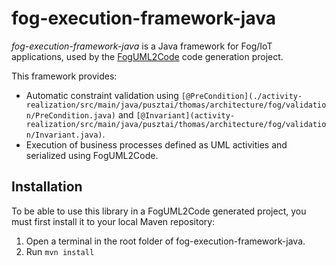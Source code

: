# fog-execution-framework-java

*fog-execution-framework-java* is a Java framework for Fog/IoT applications, used by the [FogUML2Code](https://github.com/fog-uml-2-code/fog-uml-2-code) code generation project.

This framework provides:
* Automatic constraint validation using `[@PreCondition](./activity-realization/src/main/java/pusztai/thomas/architecture/fog/validation/PreCondition.java)` and `[@Invariant](activity-realization/src/main/java/pusztai/thomas/architecture/fog/validation/Invariant.java)`.
* Execution of business processes defined as UML activities and serialized using FogUML2Code.


## Installation

To be able to use this library in a FogUML2Code generated project, you must first install it to your local Maven repository:
1. Open a terminal in the root folder of fog-execution-framework-java.
2. Run `mvn install`
